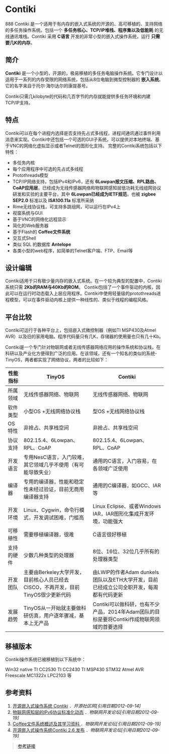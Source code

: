 # Contiki
888
Contiki 是一个适用于有内存的嵌入式系统的开源的、高可移植的、支持网络的多任务操作系统。包括一个 **多任务核心、TCP/IP堆栈、程序集以及低能耗** 的无线通讯堆栈。Contiki 采用 **C语言** 开发的非常小型的嵌入式操作系统，运行 **只需要几K的内存**。

## 简介

**Contiki** 是一个小型的，开源的，极易移植的多任务电脑操作系统。它专门设计以适用于一系列的内存受限的网络系统，包括从8位电脑到微型控制器的 **嵌入系统**。它的名字来自于托尔·海尔达尔的康提基号。

Contiki只需几kilobyte的代码和几百字节的内存就能提供多任务环境和内建TCP/IP支持。

## 特点

Contiki可以在每个进程内选择是否支持先占式多线程，进程间通讯通过事件利用消息来实现。Contiki中还包括一个可选的GUI子系统，可以提供对本地终端、基于VNC的网络化虚拟显示或者Telnet的图形化支持。
完整的Contiki系统包括以下特性：

- 多任务内核
- 每个应用程序中可选的先占式多线程
- Protothreads模型
- TCP/IP网络支持，包括IPv4和IPv6，还有 **6Lowpan报文压缩、RPL路由、CoAP应用层**，已经成为无线传感器网络和物联网感知层低功耗无线组网协议研发和实验的主要平台，其中 **6Lowpan已经成为IETF规范**，也被 **zigbee SEP2.0** 标准以及 **ISA100.11a** 标准所采纳
- Rime无线协议栈，可支持多跳组网，可以运行在IPv4上
- 视窗系统与GUI
- 基于VNC的网络化远程显示
- 简化的Web服务器
- 基于Flash的 **Coffee文件系统**
- 交互式Shell
- 类似 SQL 的数据库 **Antelope**
- 各类小型的web程序，如简单的Telnet客户端、FTP、Email等

## 设计编辑

Contiki适用于只有极少量内存的嵌入式系统。在一个较为典型的配置中，Contiki系统只需 **2Kb的RAM与40Kb的ROM**。 Contiki包括了一个事件驱动的内核，因此可以在运行时动态载入上层应用程序。Contiki中使用轻量级的protothreads进程模型，可以在事件驱动内核上提供一种线性的、类似于线程的编程风格。

## 平台比较

Contiki可运行于各种平台上，包括嵌入式微控制器（例如TI MSP430及Atmel AVR）以及旧的家用电脑。程序代码量只有几K，存储器的使用量也只有几十Kb。

Contiki是一个专门针对物联网或者无线传感器网络应用的操作系统和协议栈，在科研以及产业化方便得到广泛的应用。在该领域，还有一个知名的类似的系统- TinyOS，两者都实现了网络协议，两者的比较如下：

|      性能指标     |       TinyOS      |       Contiki      |
|------------------|-------------------|--------------------|
| 所属领域 | 无线传感器网络、物联网 | 无线传感器网络、物联网 |
| 软件类型 | 小型OS +无线网络协议栈 | 型OS +无线网络协议栈 |
| OS特性 | 非抢占、共享栈空间 | 非抢占、共享栈空间 |
| 协议支持 | 802.15.4、6Lowpan、RPL、CoAP | 802.15.4、6Lowpan、RPL、CoAP |
| 开发语言 | 专用NesC语言，入门较难，其它领域几乎不使用（有可能导致失业）| 通用的C语言，入门容易，在各领域广泛使用 |
| 编译器 | 专用的编译器，性能和稳定性未经过验证，目前无商用编译器支持 | 通用的C编译器，如GCC、IAR等 |
| 开发环境 | Linux、Cygwin，命令行模式，开发调试困难，门槛高 | Linux Eclipse、或者Windows IAR，IAR图形化集成开发环境，功能强大 |
| 可移植性 | 需要移植编译器，很难 | C语言很好移植 |
| 支持的硬件 | 少数几种类型的处理器 | 8位、16位、32位几乎所有的处理器类型 |
| 开发团队 | 主要由Berkeley大学开发，目前核心人员已经去CISCO，不再开发，目前TinyOS很少更新代码 | 由LWIP的作者Adam dunkels团队以及ETH大学开发，目前已经成立公司全职开发，每周都有代码更新 |
| 发展趋势 | TinyOS从一开始就主要做科研仿真，用户逐年骤减，基本上无产品 | Contiki可以做科研，也有不少产品，2014年Adam团队的目标是要将Contiki作成物联网领域的首要选择 |

## 移植版本

Contiki操作系统已被移植到以下系统中：

Win32
native
TI CC2530
TI CC2430
TI MSP430
STM32
Atmel AVR
Freescale MC1322x
LPC2103 等

## 参考资料

1. [开源嵌入式操作系统 Contiki](http://baike.baidu.com/redirect/aac1gQAw5NMwc92LDFufHwgQ4dHBa7aJmeh6cBycl4T2WzxGhgBe66YO1uwTm_CkiZ3QM5Oh3e9nzoEF2A)   ．*开源社区网[引用日期2012-09-14]*
2. [物联网感知层的IPv6协议标准化动态](http://baike.baidu.com/redirect/7556qg_apCEPxMQbwBoZo0FmxdbAIT0Oh_lJe8cQsw26bDSeIYiKw9Ez9nHpFMiEFZelo1S4BTkcdmAgCj46dC6xfXGn)  ．*物联网开发论坛[引用日期2012-09-19]*
3. [Coffee文件系统概述及其学习资料 ](http://baike.baidu.com/redirect/53dbO0mzvMpzlTXPweFC5scwGhoRxh3Djkn6O2RUwr6sEm_7-ntGvohmgz8b13YYRsuPfZD1Aawc0Hg0WBcE2_GhzJZb_w) ．*物联网开发论坛[引用日期2012-09-19]*
4. [开源嵌入式操作系统Contiki 2.6 发布](http://baike.baidu.com/redirect/2872Sakssh7J1vMzfLV6TYLxRAzEZE_31ubr9kVM9mW2oyMarEHhLe8C7-PSu_cyXAu5EzqGxIGulshkAno4R3Ww6Wfdpw)  ．*物联网开发论坛[引用日期2012-09-19]*

>[参考链接](http://baike.baidu.com/link?url=jZvXLXRmh9sS2QOSq6T8tbiZS96q5caMzxF6UawIY8lilxdIQ2FWp_ZJameI14-xWuK3u53osUU8UmJAo5SH1K)

